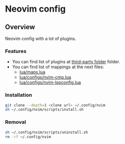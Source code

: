 # Neovim config

## Overview

Neovim config with a lot of plugins.

### Features

* You can find list of plugins at [third-party folder](third-party/) folder.
* You can find list of mappings at the next files:
    * [lua/maps.lua](lua/maps.lua)
    * [lua/configs/nvim-cmp.lua](lua/configs/nvim-cmp.lua)
    * [lua/configs/nvim-lspconfig.lua](lua/configs/nvim-lspconfig.lua)

### Installation

```bash
git clone --depth=1 <clone url> ~/.config/nvim
sh ~/.config/nvim/scripts/install.sh
```

### Removal 

```bash
sh ~/.config/nvim/scripts/uninstall.sh
rm -rf ~/.config/nvim
```

